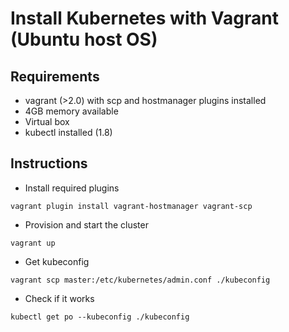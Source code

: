 # Install Kubernetes with Vagrant (Ubuntu host OS)

## Requirements

- vagrant (>2.0) with scp and hostmanager plugins installed
- 4GB memory available
- Virtual box
- kubectl installed (1.8)

## Instructions

- Install required plugins
```
vagrant plugin install vagrant-hostmanager vagrant-scp
```
- Provision and start the cluster
```
vagrant up
```

- Get kubeconfig
```
vagrant scp master:/etc/kubernetes/admin.conf ./kubeconfig
```

- Check if it works
```
kubectl get po --kubeconfig ./kubeconfig
```
